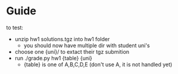 # Guide

to test:

- unzip hw1 solutions.tgz into hw1 folder
  - you should now have multiple dir with student uni's    
- choose one {uni}/ to extact their tgz submition 
- run ./grade.py hw1 {table} {uni}
   - {table} is one of A,B,C,D,E (don't use A, it is not handled yet)
